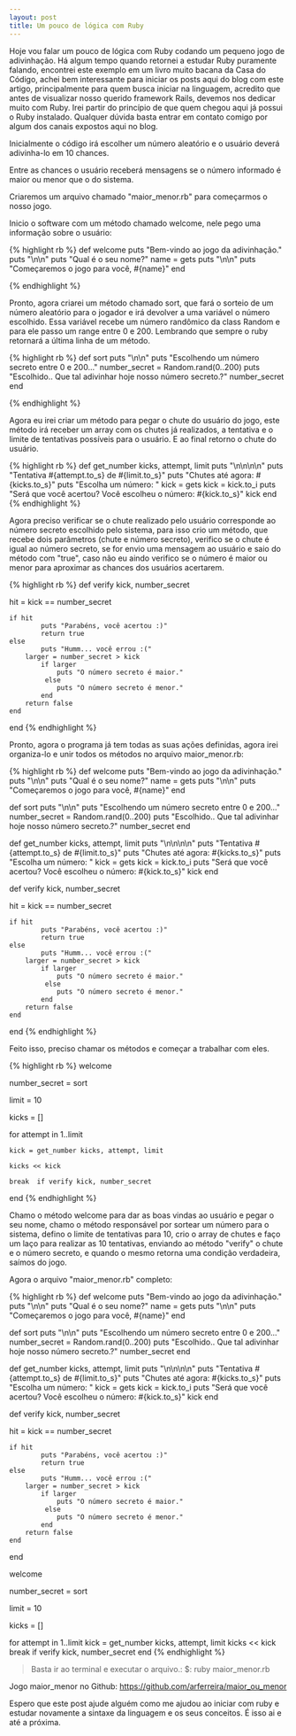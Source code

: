 ```yaml
---
layout: post
title: Um pouco de lógica com Ruby
---
```

Hoje vou falar um pouco de lógica com Ruby codando um pequeno jogo de adivinhação.
Há algum tempo quando retornei a estudar Ruby puramente falando, encontrei este exemplo em um livro muito bacana da Casa do Código, achei bem interessante para iniciar os posts aqui do blog com este artigo, principalmente para quem busca iniciar na linguagem, acredito que antes de visualizar nosso querido framework Rails, devemos nos dedicar muito com Ruby.
Irei partir do princípio de que quem chegou aqui já possui o Ruby instalado. Qualquer dúvida basta entrar em contato comigo por algum dos canais expostos aqui no blog.

Inicialmente o código irá escolher um número aleatório e o usuário deverá adivinha-lo em 10 chances.

Entre as chances o usuário receberá mensagens se o número informado é maior ou menor que o do sistema. 

Criaremos um arquivo chamado "maior_menor.rb" para começarmos o nosso jogo.

Inicio o software com um método chamado welcome, nele pego uma informação sobre o usuário:

{% highlight rb %}
def welcome
	puts "Bem-vindo ao jogo da adivinhação."
	puts "\n\n"
	puts "Qual é o seu nome?"
	name = gets
	puts "\n\n"
	puts "Começaremos o jogo para você, #{name}"
end

{% endhighlight %}

Pronto, agora criarei um método chamado sort, que fará o sorteio de um número aleatório para o jogador e irá devolver a uma variável o número escolhido. Essa variável recebe um número randômico da class Random e para ele passo um range entre 0 e 200. Lembrando que sempre o ruby retornará a última linha de um método.

{% highlight rb %}
def sort
	puts "\n\n"
	puts "Escolhendo um número secreto entre 0 e 200..."
	number_secret = Random.rand(0..200)
	puts "Escolhido.. Que tal adivinhar hoje nosso número secreto.?"
	number_secret
end

{% endhighlight %}

Agora eu irei criar um método para pegar o chute do usuário do jogo, este método irá receber um array com os chutes já realizados, a tentativa e o limite de tentativas possíveis para o usuário. E ao final retorno o chute do usuário.

{% highlight rb %}
def get_number kicks, attempt, limit
	puts "\n\n\n\n"
	puts "Tentativa #{attempt.to_s} de #{limit.to_s}"
	puts "Chutes até agora:  #{kicks.to_s}"
	puts "Escolha um número: "
	kick = gets
	kick = kick.to_i
	puts  "Será que você acertou? Você escolheu o número: #{kick.to_s}"
	kick
end
{% endhighlight %}

Agora preciso verificar se o chute realizado pelo usuário corresponde ao número secreto escolhido pelo sistema, para isso crio um método, que recebe dois parâmetros (chute e número secreto), verifico se o chute é igual ao número secreto, se for envio uma mensagem ao usuário e saio do método com "true", caso não eu aindo verifico se o número é maior ou menor para aproximar as chances dos usuários acertarem.

{% highlight rb %}
def verify kick, number_secret

hit =  kick == number_secret

	if hit
        	puts "Parabéns, você acertou :)"
	        return true
	else
        	puts "Humm... você errou :("
		larger = number_secret > kick
        	if larger
        		puts "O número secreto é maior."
       		 else
        		puts "O número secreto é menor."
        	end
		return false
	end
end
{% endhighlight %}

Pronto, agora o programa já tem todas as suas ações definidas, agora irei organiza-lo e unir todos os métodos no arquivo maior_menor.rb:

{% highlight rb %}
def welcome
	puts "Bem-vindo ao jogo da adivinhação."
	puts "\n\n"
	puts "Qual é o seu nome?"
	name = gets
	puts "\n\n"
	puts "Começaremos o jogo para você, #{name}"
end



def sort
	puts "\n\n"
	puts "Escolhendo um número secreto entre 0 e 200..."
	number_secret = Random.rand(0..200)
	puts "Escolhido.. Que tal adivinhar hoje nosso número secreto.?"
	number_secret
end



def get_number kicks, attempt, limit
	puts "\n\n\n\n"
	puts "Tentativa #{attempt.to_s} de #{limit.to_s}"
	puts "Chutes até agora:  #{kicks.to_s}"
	puts "Escolha um número: "
	kick = gets
	kick = kick.to_i
	puts  "Será que você acertou? Você escolheu o número: #{kick.to_s}"
	kick
end


def verify kick, number_secret

hit =  kick == number_secret

	if hit
        	puts "Parabéns, você acertou :)"
	        return true
	else
        	puts "Humm... você errou :("
		larger = number_secret > kick
        	if larger
        		puts "O número secreto é maior."
       		 else
        		puts "O número secreto é menor."
        	end
		return false
	end
end
{% endhighlight %}

Feito isso, preciso chamar os métodos e começar a trabalhar com eles.

{% highlight rb %}
welcome


number_secret = sort


limit = 10

kicks = []

for attempt in 1..limit

	kick = get_number kicks, attempt, limit

	kicks << kick

	break  if verify kick, number_secret

end
{% endhighlight %}

Chamo o método welcome para dar as boas vindas ao usuário e pegar o seu nome, chamo o método responsável por sortear um número para o sistema, defino o limite de tentativas para 10, crio o array de chutes e faço um laço para realizar as 10 tentativas, enviando ao método "verify" o chute e o número secreto, e quando o mesmo retorna uma condição verdadeira, saímos do jogo.

Agora o arquivo "maior_menor.rb" completo:

{% highlight rb %}
def welcome
	puts "Bem-vindo ao jogo da adivinhação."
	puts "\n\n"
	puts "Qual é o seu nome?"
	name = gets
	puts "\n\n"
	puts "Começaremos o jogo para você, #{name}"
end

def sort
	puts "\n\n"
	puts "Escolhendo um número secreto entre 0 e 200..."
	number_secret = Random.rand(0..200)
	puts "Escolhido.. Que tal adivinhar hoje nosso número secreto.?"
	number_secret
end

def get_number kicks, attempt, limit
	puts "\n\n\n\n"
	puts "Tentativa #{attempt.to_s} de #{limit.to_s}"
	puts "Chutes até agora:  #{kicks.to_s}"
	puts "Escolha um número: "
	kick = gets
	kick = kick.to_i
	puts  "Será que você acertou? Você escolheu o número: #{kick.to_s}"
	kick
end


def verify kick, number_secret

hit =  kick == number_secret

	if hit
        	puts "Parabéns, você acertou :)"
	        return true
	else
        	puts "Humm... você errou :("
		larger = number_secret > kick
        	if larger
        		puts "O número secreto é maior."
       		 else
        		puts "O número secreto é menor."
        	end
		return false
	end
end


welcome

number_secret = sort

limit = 10

kicks = []

for attempt in 1..limit
	kick = get_number kicks, attempt, limit
	kicks << kick
	break  if verify kick, number_secret
end
{% endhighlight %}

> Basta ir ao terminal e executar o arquivo.: $: ruby maior_menor.rb

Jogo maior_menor no Github: https://github.com/arferreira/maior_ou_menor

Espero que este post ajude alguém como me ajudou ao iniciar com ruby e estudar novamente a sintaxe da linguagem e os seus conceitos. É isso ai e até a próxima.